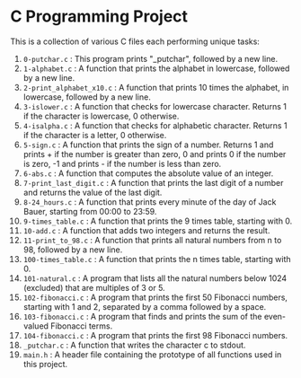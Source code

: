 # C Programming Project

This is a collection of various C files each performing unique tasks:

1. `0-putchar.c` : This program prints "_putchar", followed by a new line.
2. `1-alphabet.c` : A function that prints the alphabet in lowercase, followed by a new line.
3. `2-print_alphabet_x10.c` : A function that prints 10 times the alphabet, in lowercase, followed by a new line.
4. `3-islower.c` : A function that checks for lowercase character. Returns 1 if the character is lowercase, 0 otherwise.
5. `4-isalpha.c` : A function that checks for alphabetic character. Returns 1 if the character is a letter, 0 otherwise.
6. `5-sign.c` : A function that prints the sign of a number. Returns 1 and prints + if the number is greater than zero, 0 and prints 0 if the number is zero, -1 and prints - if the number is less than zero.
7. `6-abs.c` : A function that computes the absolute value of an integer.
8. `7-print_last_digit.c` : A function that prints the last digit of a number and returns the value of the last digit.
9. `8-24_hours.c` : A function that prints every minute of the day of Jack Bauer, starting from 00:00 to 23:59.
10. `9-times_table.c` : A function that prints the 9 times table, starting with 0.
11. `10-add.c` : A function that adds two integers and returns the result.
12. `11-print_to_98.c` : A function that prints all natural numbers from n to 98, followed by a new line.
13. `100-times_table.c` : A function that prints the n times table, starting with 0.
14. `101-natural.c` : A program that lists all the natural numbers below 1024 (excluded) that are multiples of 3 or 5.
15. `102-fibonacci.c` : A program that prints the first 50 Fibonacci numbers, starting with 1 and 2, separated by a comma followed by a space.
16. `103-fibonacci.c` : A program that finds and prints the sum of the even-valued Fibonacci terms.
17. `104-fibonacci.c` : A program that prints the first 98 Fibonacci numbers.
18. `_putchar.c` : A function that writes the character c to stdout.
19. `main.h` : A header file containing the prototype of all functions used in this project.
